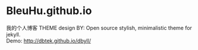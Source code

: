 # BleuHu.github.io
我的个人博客
THEME design BY:
Open source stylish, minimalistic theme for jekyll.  
Demo: http://dbtek.github.io/dbyll/ 



